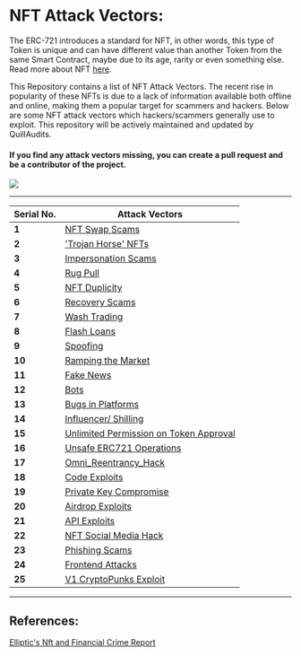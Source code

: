 # NFT Attack Vectors:

The ERC-721 introduces a standard for NFT, in other words, this type of Token is unique and can have different value than another Token from the same Smart Contract, maybe due to its age, rarity or even something else. Read more about NFT [here](https://ethereum.org/en/nft/).

This Repository contains a list of NFT Attack Vectors. The recent rise in popularity of these NFTs is due to a lack of information available both offline and online, making them a popular target for scammers and hackers. Below are some NFT attack vectors which hackers/scammers generally use to exploit. This repository will be actively maintained and updated by QuillAudits.

#### If you find any attack vectors missing, you can create a pull request and be a contributor of the project. 

![](/data/1.png)

---
Serial No. | Attack Vectors
--- | ---
**1** | [NFT Swap Scams](data/1.md)
**2** | ['Trojan Horse' NFTs](data/2.md)
**3** | [Impersonation Scams](data/3.md)
**4** | [Rug Pull](data/4.md)
**5** | [NFT Duplicity](data/5.md)
**6** | [Recovery Scams](data/6.md)
**7** | [Wash Trading](data/7.md)
**8** | [Flash Loans](data/8.md)
**9** | [Spoofing](data/9.md)
**10** | [Ramping the Market](data/10.md)
**11** | [Fake News](data/11.md)
**12** | [Bots](data/12.md)
**13** | [Bugs in Platforms](data/13.md)
**14** | [Influencer/ Shilling](data/14.md)
**15** | [Unlimited Permission on Token Approval](data/15.md)
**16** | [Unsafe ERC721 Operations](data/16.md)
**17** | [Omni_Reentrancy_Hack](data/17.md)
**18** | [Code Exploits](data/18.md)
**19** | [Private Key Compromise](data/19.md)
**20** | [Airdrop Exploits](data/20.md)
**21** | [API Exploits](data/21.md)
**22** | [NFT Social Media Hack](data/22.md)
**23** | [Phishing Scams](data/23.md)
**24** | [Frontend Attacks](data/24.md)
**25** | [V1 CryptoPunks Exploit](data/25.md)

-----

## References:
[Elliptic's Nft and Financial Crime Report](https://www.elliptic.co/hubfs/NFT%20Report%202022.pdf)

